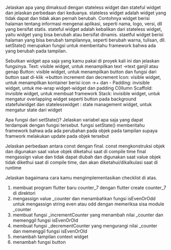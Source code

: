Jelaskan apa yang dimaksud dengan stateless widget dan stateful widget dan jelaskan perbedaan dari keduanya.
  stateless widget adalah widget yang tidak dapat dan tidak akan pernah berubah. Contohnya widget berisi halaman tentang informasi mengenai aplikasi, seperti nama, logo, versi, dll yang bersifat statis.
  stateful widget adalah kebalikan dari stateless widget, yaitu widget yang bisa berubah atau bersifat dinamis. staetful widget berisi halaman yang bisa berubah tampilannya, seperti berubah warna, tulisan, dll. setState() merupakan fungsi untuk memberitahu framework bahwa ada yang berubah pada tampilan.

Sebutkan widget apa saja yang kamu pakai di proyek kali ini dan jelaskan fungsinya.
  Text: visible widget, untuk menampilkan text ->text ganjil atau genap
  Button: visible widget, untuk menampilkan button dan fungsi dari button saat di-klik ->button increment dan decrement
  Icon: visible widget, untuk menampilkan kontainer berisi icon ->+ dan -
  Padding: invisible widget, untuk me-wrap widget-widget dan padding
  C0llumn
  Scaffold: invisible widget, untuk membuat framework
  Stack: invisible widget, untuk mengatur overlapping widget seperti button pada background
  statefulwidget dan statelesswidget : state management widget, untuk mengatur state dari widget

Apa fungsi dari setState()? Jelaskan variabel apa saja yang dapat terdampak dengan fungsi tersebut.
  fungsi setState() memberitahu framework bahwa ada ada perubahan pada objek pada tampilan supaya framwork melakukan update pada objek tersebut

Jelaskan perbedaan antara const dengan final.
  const mengkonstruksi objek dan digunakan saat value objek diketahui saat di compile time
  final mengassign value dan tidak dapat diubah dan digunakan saat value objek tidak dikethui saat di compile time, dan akan diketahui/dikalkulasi saat di runtime

Jelaskan bagaimana cara kamu mengimplementasikan checklist di atas.
  1. membuat program flutter baru counter_7 dengan flutter create counter_7 di direktori
  2. mengassign value _counter dan menambahkan fungsi isEvenOrOdd untuk mengassign string even atau odd dengan memeriksa sisa module _counter
  3. membuat fungsi _incrementCounter yang menambah nilai _counter dan memenggil fungsi isEvenOrOld
  4. membuat fungsi _decrementCounter yang mengurangi nilai _counter dan memenggil fungsi isEvenOrOld
  5. menambah tampilan context widget
  6. menambah fungsi button
